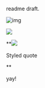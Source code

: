 readme draft.

![img](https://lh7-rt.googleusercontent.com/docsz/AD_4nXd2l4lbA98cYjiLh7NwtDT7WhFtcs2llVoIN6NLMlWbpG6ib2FVy7Tpz3Y48IKpBNF4QOMs016LFSvQa1bVmMclj9W0UvJqzSoNa05fZo9nkpF7GZNOnTmVUzPSzHJyk62brvPcq5abinapMGks-ANLAtWv?key=fz2x024rJHg316Y69qzKwQ)

![](https://lh7-rt.googleusercontent.com/docsz/AD_4nXdEXRLSnPTLy4OY6QNW6AFRccS39Ctl790w917Mx1fBUrxd1NmLDlfihHzrtpHafu_l0HEx8rOrzrgCU2X5yG00iGJkcYHi8J9yA7uK_AqsedJ6mZMqkWYU24kqeaHxVeNdf5umavXsKL3DHSr7T99jD2bg?key=fz2x024rJHg316Y69qzKwQ)



**![](https://lh7-rt.googleusercontent.com/docsz/AD_4nXcjzBu90U4jtdSXxF_4DPP4mgygi_3puRVOpVcYsqPVuepB3PrCqwe3vf8jLjBBB0D8x6FPq8DHGSDvlO8yGF_f4HdXhlmSCqxcPKwObwR6xTXUGT0ceac7wnD6OzcaIHaSm_CuEDpmk_3EK_yF5gDYHCw?key=fz2x024rJHg316Y69qzKwQ)

Styled quote

**

yay!
